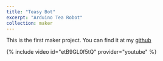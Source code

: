 ```yaml
---
title: "Teasy Bot"
excerpt: "Arduino Tea Robot"
collection: maker
---
```


This is the first maker project. You can find it at my [github](https://github.com/emacholdt/teasy_bot)

{% include video id="etB9GL0f5tQ" provider="youtube" %}

<!--![](https://github.com/emacholdt/teasy_bot/blob/master/img/wiring_teasy_bot_schem.png)-->
